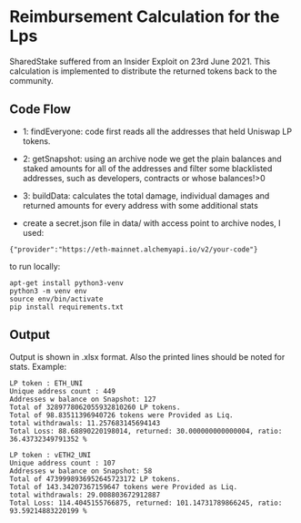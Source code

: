# Reimbursement Calculation for the Lps

SharedStake suffered from an Insider Exploit on 23rd June 2021.
This calculation is implemented to distribute the returned tokens back to the community.

## Code Flow

- 1: findEveryone: code first reads all the addresses that held Uniswap LP tokens.
- 2: getSnapshot: using an archive node we get the plain balances and staked amounts for all of the addresses and filter some blacklisted addresses, such as developers, contracts or whose balances!>0
- 3: buildData: calculates the total damage, individual damages and returned amounts for every address with some additional stats

- create a secret.json file in data/ with access point to archive nodes, I used:

```
{"provider":"https://eth-mainnet.alchemyapi.io/v2/your-code"}
```

to run locally:

```
apt-get install python3-venv
python3 -m venv env
source env/bin/activate
pip install requirements.txt

```

## Output

Output is shown in .xlsx format. Also the printed lines should be noted for stats.
Example:

```
LP token : ETH_UNI
Unique address count : 449
Addresses w balance on Snapshot: 127
Total of 3289778062055932810260 LP tokens.
Total of 98.83511396940726 tokens were Provided as Liq.
total withdrawals: 11.257683145694143
Total Loss: 88.68890220198014, returned: 30.000000000000004, ratio:  36.43732349791352 %

LP token : vETH2_UNI
Unique address count : 107
Addresses w balance on Snapshot: 58
Total of 4739998936952645723172 LP tokens.
Total of 143.34207367159647 tokens were Provided as Liq.
total withdrawals: 29.008803672912887
Total Loss: 114.4045155766875, returned: 101.14731789866245, ratio:  93.59214883220199 %
```
